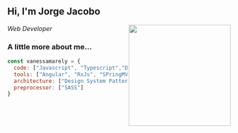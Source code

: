 <h2> Hi, I'm Jorge Jacobo</h2>

<img align='right' src="https://avatars3.githubusercontent.com/u/44221869?s=460&u=937bd6ef559788217d3aecce5b49d62e8c7984ff&v=4" width="230">

<p><em>Web Developer</em></p>

### A little more about me...  

```javascript
const vanessamarely = {
  code: ["Javascript", "Typescript","Dart", "Java", "HTML/CSS"],
  tools: ["Angular", "RxJs", "SPringMVC", "FLutter", "Android", "Docker", "Linux"],
  architecture: ["Design System Pattern"],
  preprocessor: ["SASS"]
}
```
